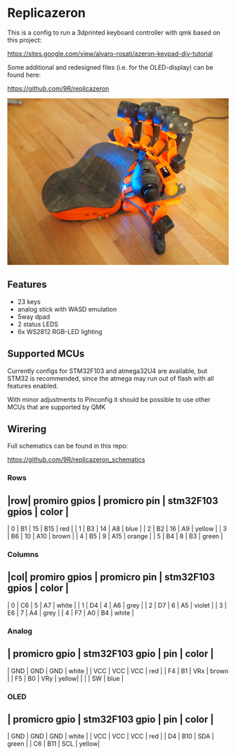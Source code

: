 
# Replicazeron

This is a config to run a 3dprinted keyboard controller with qmk based on this project:

https://sites.google.com/view/alvaro-rosati/azeron-keypad-diy-tutorial

Some additional and redesigned files (i.e. for the OLED-display) can be found here:

https://github.com/9R/replicazeron

![Replicazeron](https://github.com/9R/replicazeron/blob/main/images/replicazeron.JPG?raw=true)

## Features

 * 23 keys
 * analog stick with WASD emulation
 * 5way dpad
 * 2 status LEDS
 * 6x WS2812 RGB-LED lighting

## Supported MCUs

Currently configs for STM32F103 and atmega32U4 are available, but STM32 is recommended, since the atmega may run out of flash with all features enabled.

With minor adjustments to Pinconfig it should be possible to use other MCUs that are supported by QMK


## Wirering

Full schematics can be found in this repo:

https://github.com/9R/replicazeron_schematics

### Rows
|row| promiro gpios | promicro pin | stm32F103 gpios |   color |
----------------------------------------------------------------
| 0 |          B1   |          15  |          B15    |  red    |
| 1 |          B3   |          14  |           A8    |  blue   |
| 2 |          B2   |          16  |           A9    |  yellow |
| 3 |          B6   |          10  |          A10    |  brown  |
| 4 |          B5   |           9  |          A15    |  orange |
| 5 |          B4   |           8  |           B3    |  green  |

### Columns
|col| promiro gpios | promicro pin | stm32F103 gpios |  color  |
----------------------------------------------------------------
| 0 |         C6    |            5 |          A7     |  white  |
| 1 |         D4    |            4 |          A6     |  grey   |
| 2 |         D7    |            6 |          A5     |  violet |
| 3 |         E6    |            7 |          A4     |  grey   |
| 4 |         F7    |           A0 |          B4     |  white  |

### Analog
| promicro gpio | stm32F103 gpio | pin | color |
------------------------------------------------
|          GND  |           GND  | GND | white |
|          VCC  |           VCC  | VCC | red   |
|          F4   |           B1   | VRx | brown |
|          F5   |           B0   | VRy | yellow|
|               |                | SW  | blue  |

### OLED
| promicro gpio | stm32F103 gpio | pin | color |
------------------------------------------------
|          GND  |           GND  | GND | white |
|          VCC  |           VCC  | VCC | red   |
|           D4  |           B10  | SDA | green |
|           C6  |           B11  | SCL | yellow|
